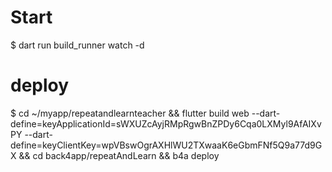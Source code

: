  # Start
 $
 dart run build_runner watch -d

# deploy
$
cd ~/myapp/repeatandlearnteacher && flutter build web --dart-define=keyApplicationId=sWXUZcAyjRMpRgwBnZPDy6Cqa0LXMyl9AfAIXvPY --dart-define=keyClientKey=wpVBswOgrAXHlWU2TXwaaK6eGbmFNf5Q9a77d9GX  && cd back4app/repeatAndLearn && b4a deploy
 